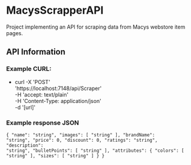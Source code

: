 # MacysScrapperAPI
Project implementing an API for scraping data from Macys webstore item pages. 

## API Information
### Example CURL:
- curl -X 'POST' \
  'https://localhost:7148/api/Scraper' \
  -H 'accept: text/plain' \
  -H 'Content-Type: application/json' \
  -d '[url]'
### Example response JSON
<code>{
  "name": "string",
  "images": [
    "string"
  ],
  "brandName": "string",
  "price": 0,
  "discount": 0,
  "ratings": "string",
  "description": "string",
  "bulletPoints": [
    "string"
  ],
  "attributes": {
    "colors": [
      "string"
    ],
    "sizes": [
      "string"
    ]
  }
}</code>
